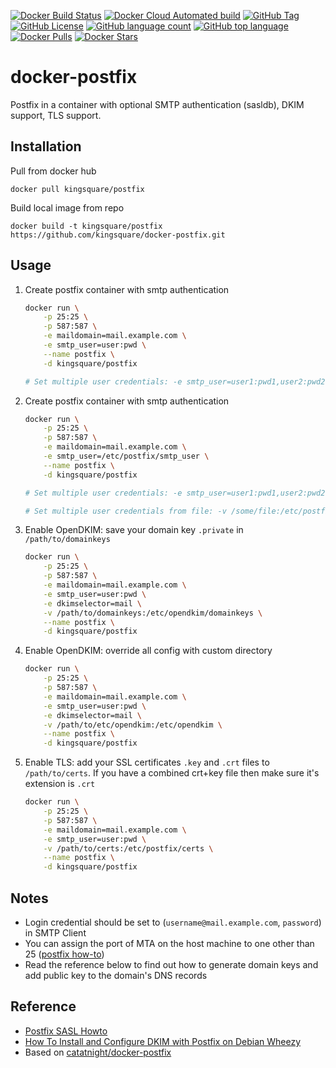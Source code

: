 [![Docker Build Status](https://img.shields.io/docker/cloud/build/kingsquare/postfix?style=flat-square)](https://hub.docker.com/r/kingsquare/postfix/builds)
[![Docker Cloud Automated build](https://img.shields.io/docker/cloud/automated/kingsquare/postfix?style=flat-square)](https://hub.docker.com/r/kingsquare/postfix/builds)
[![GitHub Tag](https://img.shields.io/github/v/tag/kingsquare/docker-postfix?style=flat-square)](https://github.com/kingsquare/docker-postfix)
[![GitHub License](https://img.shields.io/github/license/kingsquare/docker-postfix?style=flat-square)](https://github.com/kingsquare/docker-postfix)
[![GitHub language count](https://img.shields.io/github/languages/count/kingsquare/docker-postfix?style=flat-square)](https://github.com/kingsquare/docker-postfix)
[![GitHub top language](https://img.shields.io/github/languages/top/kingsquare/docker-postfix?style=flat-square)](https://github.com/kingsquare/docker-postfix)
[![Docker Pulls](https://img.shields.io/docker/pulls/kingsquare/postfix?style=flat-square)](https://hub.docker.com/r/kingsquare/postfix)
[![Docker Stars](https://img.shields.io/docker/stars/kingsquare/postfix?style=flat-square)](https://hub.docker.com/r/kingsquare/postfix)

# docker-postfix

Postfix in a container with optional SMTP authentication (sasldb), DKIM support, TLS support.

## Installation

Pull from docker hub

    docker pull kingsquare/postfix

Build local image from repo

    docker build -t kingsquare/postfix https://github.com/kingsquare/docker-postfix.git

## Usage

1. Create postfix container with smtp authentication

	```bash
	docker run \
	    -p 25:25 \
        -p 587:587 \
        -e maildomain=mail.example.com \
        -e smtp_user=user:pwd \
        --name postfix \
        -d kingsquare/postfix
 
	# Set multiple user credentials: -e smtp_user=user1:pwd1,user2:pwd2,...,userN:pwdN
	```

1. Create postfix container with smtp authentication

	```bash
	docker run \
	    -p 25:25 \
        -p 587:587 \
        -e maildomain=mail.example.com \
        -e smtp_user=/etc/postfix/smtp_user \
        --name postfix \
        -d kingsquare/postfix
 
	# Set multiple user credentials: -e smtp_user=user1:pwd1,user2:pwd2,...,userN:pwdN
 
	# Set multiple user credentials from file: -v /some/file:/etc/postfix/smtp_users
 
1. Enable OpenDKIM: save your domain key `.private` in `/path/to/domainkeys`

	```bash
	docker run \
	    -p 25:25 \
        -p 587:587 \
        -e maildomain=mail.example.com \
        -e smtp_user=user:pwd \
        -e dkimselector=mail \
        -v /path/to/domainkeys:/etc/opendkim/domainkeys \
        --name postfix \
        -d kingsquare/postfix
	```

1. Enable OpenDKIM: override all config with custom directory

	```bash
	docker run \
	    -p 25:25 \
	    -p 587:587 \
        -e maildomain=mail.example.com \
        -e smtp_user=user:pwd \
        -e dkimselector=mail \
        -v /path/to/etc/opendkim:/etc/opendkim \
        --name postfix \
        -d kingsquare/postfix
	```

1. Enable TLS: add your SSL certificates `.key` and `.crt` files to  `/path/to/certs`. 
    If you have a combined crt+key file then make sure it's extension is `.crt`

    ```bash
    docker run \
	    -p 25:25 \
        -p 587:587 \
        -e maildomain=mail.example.com \
        -e smtp_user=user:pwd \
        -v /path/to/certs:/etc/postfix/certs \
        --name postfix \
        -d kingsquare/postfix
    ```

## Notes

+ Login credential should be set to (`username@mail.example.com`, `password`) in SMTP Client
+ You can assign the port of MTA on the host machine to one other than 25 ([postfix how-to](http://www.postfix.org/MULTI_INSTANCE_README.html))
+ Read the reference below to find out how to generate domain keys and add public key to the domain's DNS records

## Reference
+ [Postfix SASL Howto](http://www.postfix.org/SASL_README.html)
+ [How To Install and Configure DKIM with Postfix on Debian Wheezy](https://www.digitalocean.com/community/articles/how-to-install-and-configure-dkim-with-postfix-on-debian-wheezy)
+ Based on [catatnight/docker-postfix](https://github.com/catatnight/docker-postfix)

